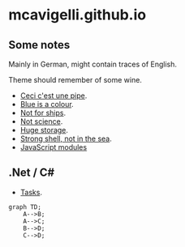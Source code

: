 # mcavigelli.github.io

## Some notes

Mainly in German, might contain traces of English.

Theme should remember of some wine.

* [Ceci c'est une pipe](angular/index.md).
* [Blue is a colour](azure/index.md).
* [Not for ships](docker/index.md).
* [Not science](engineering/index.md).
* [Huge storage](mongo/index.md).
* [Strong shell, not in the sea](powershell/).
* [JavaScript modules](javascript/modules)

## .Net / C#

* [Tasks](net-async/index.md).

```mermaid
graph TD;
    A-->B;
    A-->C;
    B-->D;
    C-->D;
```

